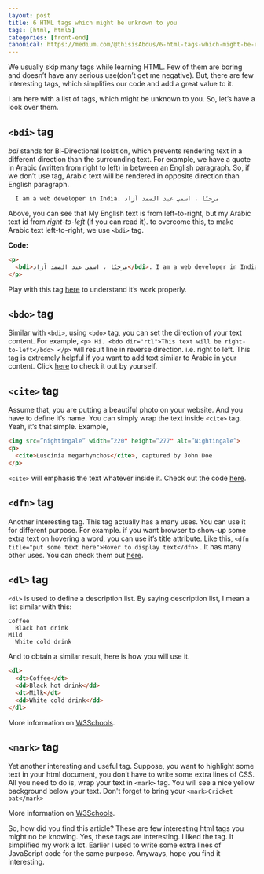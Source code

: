 ```yaml
---
layout: post
title: 6 HTML tags which might be unknown to you
tags: [html, html5]
categories: [front-end]
canonical: https://medium.com/@thisisAbdus/6-html-tags-which-might-be-unknown-to-you-1452860b9a12
---
```


We usually skip many tags while learning HTML. Few of them are boring and doesn’t have any serious use(don’t get me negative). But, there are few interesting tags, which simplifies our code and add a great value to it.

I am here with a list of tags, which might be unknown to you. So, let’s have a look over them.

## `<bdi>` tag

_bdi_ stands for Bi-Directional Isolation, which prevents rendering text in a different direction than the surrounding text. For example, we have a quote in Arabic (written from right to left) in between an English paragraph. So, if we don’t use <bdi> tag, Arabic text will be rendered in opposite direction than English paragraph.

```
  I am a web developer in India. مرحبًا ، اسمي عبد الصمد آزاد
```

Above, you can see that My English text is from left-to-right, but my Arabic text id from _right-to-left_ (if you can read it). to overcome this, to make Arabic text left-to-right, we use `<bdi>` tag.

**Code:**

```html
<p>
  <bdi>مرحبًا ، اسمي عبد الصمد آزاد</bdi>. I am a web developer in India.
</p>
```

Play with this tag [here](https://www.w3schools.com/tags/tryit.asp?filename=tryhtml5_bdi) to understand it’s work properly.

## `<bdo>` tag

Similar with `<bdi>`, using `<bdo>` tag, you can set the direction of your text content. For example, `<p> Hi. <bdo dir="rtl">This text will be right-to-left</bdo> </p>` will result line in reverse direction. i.e. right to left. This tag is extremely helpful if you want to add text similar to Arabic in your content. Click [here](https://jsfiddle.net/thisisabdus/8kbxu5v0/2/) to check it out by yourself.

## `<cite>` tag

Assume that, you are putting a beautiful photo on your website. And you have to define it’s name. You can simply wrap the text inside `<cite>` tag. Yeah, it’s that simple. Example,

```html
<img src=”nightingale” width=”220" height=”277" alt=”Nightingale”>
<p>
  <cite>Luscinia megarhynchos</cite>, captured by John Doe
</p>
```

`<cite>` will emphasis the text whatever inside it. Check out the code [here](https://www.w3schools.com/tags/tryit.asp?filename=tryhtml5_cite).

## `<dfn>` tag

Another interesting tag. This tag actually has a many uses. You can use it for different purpose. For example. if you want browser to show-up some extra text on hovering a word, you can use it’s title attribute. Like this, `<dfn title="put some text here">Hover to display text</dfn>` . It has many other uses. You can check them out [here](https://www.w3schools.com/tags/tag_dfn.asp).

## `<dl>` tag

`<dl>` is used to define a description list. By saying description list, I mean a list similar with this:

```
Coffee
  Black hot drink
Mild 
  White cold drink  
```

And to obtain a similar result, here is how you will use it.

```html
<dl>
  <dt>Coffee</dt>
  <dd>Black hot drink</dd>
  <dt>Milk</dt>
  <dd>White cold drink</dd>
</dl>
```

More information on [W3Schools](https://www.w3schools.com/tags/tag_dl.asp).

## `<mark>` tag

Yet another interesting and useful tag. Suppose, you want to highlight some text in your html document, you don’t have to write some extra lines of CSS. All you need to do is, wrap your text in `<mark>` tag. You will see a nice yellow background below your text. Don't forget to bring your `<mark>Cricket bat</mark>`

More information on [W3Schools](https://www.w3schools.com/tags/tag_mark.asp).

So, how did you find this article? These are few interesting html tags you might no be knowing. Yes, these tags are interesting. I liked the <bdo> tag. It simplified my work a lot. Earlier I used to write some extra lines of JavaScript code for the same purpose. Anyways, hope you find it interesting.